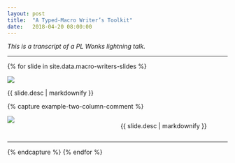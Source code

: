 ```yaml
---
layout: post
title:  "A Typed-Macro Writer’s Toolkit"
date:   2018-04-20 08:00:00
---
```


<i>
This is a transcript of a PL Wonks lightning talk.
</i>

<hr />

{% for slide in site.data.macro-writers-slides %}

  <img src="{{ site.url }}{{ slide.image }}" />
  <p>{{ slide.desc | markdownify }}</p>

  {% capture example-two-column-comment %}
  <div style="column-count: 2">
    <img src="{{ site.url }}{{ slide.image }}" />
    <p style="break-before: column">
      {{ slide.desc | markdownify }}
    </p>
  </div>
  <hr />
  {% endcapture %}
{% endfor %}
